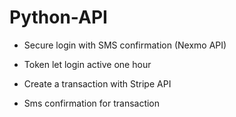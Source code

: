 # Python-API



- Secure login with SMS confirmation (Nexmo API)

- Token let login active one hour

- Create a transaction with Stripe API

- Sms confirmation for transaction
